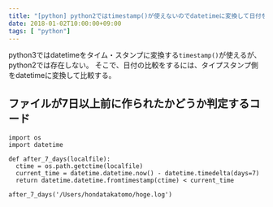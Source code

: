 ```yaml
---
title: "[python] python2ではtimestamp()が使えないのでdatetimeに変換して日付を比較する"
date: 2018-01-02T10:00:00+09:00
tags: [ "python"]
---
```


python3ではdatetimeをタイム・スタンプに変換する`timestamp()`が使えるが、python2では存在しない。
そこで、日付の比較をするには、タイプスタンプ側をdatetimeに変換して比較する。

## ファイルが7日以上前に作られたかどうか判定するコード

```
import os
import datetime

def after_7_days(localfile):
  ctime = os.path.getctime(localfile)
  current_time = datetime.datetime.now() - datetime.timedelta(days=7)
  return datetime.datetime.fromtimestamp(ctime) < current_time

after_7_days('/Users/hondatakatomo/hoge.log')
```

